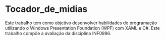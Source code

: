 # Tocador_de_midias
Este trabalho tem como objetivo desenvolver habilidades de programação utilizando o  Windows Presentation Foundation (WPF) com XAML e C#. Este trabalho compõe a avaliação da disciplina INF0996.
